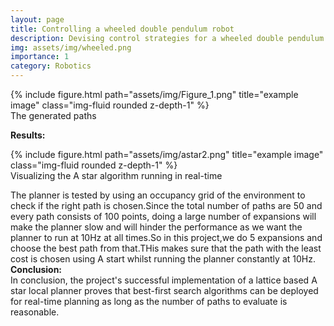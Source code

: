 ```yaml
---
layout: page
title: Controlling a wheeled double pendulum robot
description: Devising control strategies for a wheeled double pendulum robot
img: assets/img/wheeled.png
importance: 1
category: Robotics
---
```


<div class="row justify-content-sm-center">
     <div class="col-sm mt-3 mt-md-0">
        {% include figure.html path="assets/img/Figure_1.png" title="example image" class="img-fluid rounded z-depth-1"  %}
    </div>
</div> 
<div class="caption">
    The generated paths
</div>


**Results:**<br>

<div class="row justify-content-sm-center">
     <div class="col-sm mt-3 mt-md-0">
        {% include figure.html path="assets/img/astar2.png" title="example image" class="img-fluid rounded z-depth-1"  %}
    </div>
</div> 
<div class="caption">
    Visualizing the A star algorithm running in real-time
</div>

The planner is tested by using an occupancy grid of the environment to check if the right path is chosen.Since the total number of paths are 50 and every path consists of 100 points, doing a large number of expansions will make the planner slow and will hinder the performance as we want the planner to run at 10Hz at all times.So in this project,we do 5 expansions and choose the best path from that.THis makes sure that the path with the least cost is chosen using A start whilst running the planner constantly at 10Hz.<br>
**Conclusion:**<br>
In conclusion, the project's successful implementation of  a lattice based A star local planner proves that best-first search algorithms can be deployed for real-time planning as long as the number of paths to evaluate is reasonable.
